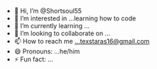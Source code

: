 - 👋 Hi, I’m @Shortsoul55
- 👀 I’m interested in ...learning how to code
- 🌱 I’m currently learning ...
- 💞️ I’m looking to collaborate on ...
- 📫 How to reach me ...texstaras16@gmail.com
- 😄 Pronouns: ...he/him
- ⚡ Fun fact: ...

<!---
Shortsoul55/Shortsoul55 is a ✨ special ✨ repository because its `README.md` (this file) appears on your GitHub profile.
You can click the Preview link to take a look at your changes.
--->
